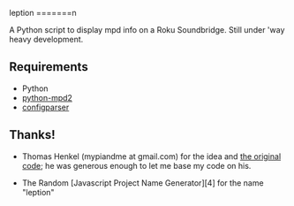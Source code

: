 leption
=======n

A Python script to display mpd info on a Roku Soundbridge.  Still
under 'way heavy development.

## Requirements

* Python
* [python-mpd2][2]
* [configparser][3]

## Thanks!

* Thomas Henkel (mypiandme at gmail.com) for the idea and [the
  original code][0]; he was generous enough to let me base my code on his.

* The Random [Javascript Project Name Generator][4] for the name "leption"

[0]: https://myraspberryandme.wordpress.com/2013/06/26/soundbridge-information-display/
[1]: http://mrsharpoblunto.github.io/foswig.js/
[2]: https://pypi.python.org/pypi/python-mpd2
[3]: http://docs.python.org/2/library/configparser.html
